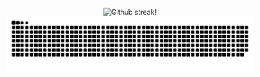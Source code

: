 <!-- [![Martellato's GitHub stats-Dark](https://github-readme-stats.vercel.app/api?username=martellato&hide=stars,issues&count_private=true&show_icons=true&theme=dark#gh-dark-mode-only&include_all_commits=true)](https://github.com/anuraghazra/github-readme-stats#gh-dark-mode-only)
[![Martellato's GitHub stats-Light](https://github-readme-stats.vercel.app/api?username=martellato&hide=stars,issues&count_private=true&show_icons=true&include_all_commits=true&theme=default#gh-light-mode-only)](https://github.com/anuraghazra/github-readme-stats#gh-light-mode-only) -->

<p align="center">
  <picture>
    <source media="(prefers-color-scheme: dark)" srcset="https://github-readme-streak-stats-six-liart.vercel.app/?user=martellato&theme=github-dark">
    <img alt="Github streak!" src="https://github-readme-streak-stats-six-liart.vercel.app/?user=martellato&theme=github-light">
<!--     <source media="(prefers-color-scheme: dark)" srcset="https://github-readme-streak-stats-six-liart.vercel.app/?user=martellato&theme=dark">
    <img alt="Github streak!" src="https://github-readme-streak-stats-six-liart.vercel.app/?user=martellato&theme=default"> -->
  </picture>
  <picture>
    <source media="(prefers-color-scheme: dark)" srcset="https://github.com/martellato/martellato/blob/output/github-contribution-grid-snake-dark.svg">
    <img alt="Github streak!" src="https://github.com/martellato/martellato/blob/output/github-contribution-grid-snake.svg">
  </picture>
</p>

<!-- ![Snake animation](https://github.com/martellato/martellato/blob/output/github-contribution-snake.svg) -->

<!-- ![GitHub Snake Light](https://github.com/martellato/martellato/blob/output/github-contribution-grid-snake.svg#gh-light-mode-only)
![GitHub Snake Dark](https://github.com/martellato/martellato/blob/output/github-contribution-grid-snake-dark.svg?palette=github-dark#gh-dark-mode-only) -->

<!--
**martellato/martellato** is a ✨ _special_ ✨ repository because its `README.md` (this file) appears on your GitHub profile.

Here are some ideas to get you started:

- 🔭 I’m currently working on ...
- 🌱 I’m currently learning ...
- 👯 I’m looking to collaborate on ...
- 🤔 I’m looking for help with ...
- 💬 Ask me about ...
- 📫 How to reach me: ...
- 😄 Pronouns: ...
- ⚡ Fun fact: ...
-->

